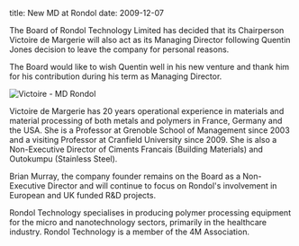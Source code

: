 title: New MD at Rondol
date: 2009-12-07 

<!--break-->
The Board of Rondol Technology Limited  has decided that its Chairperson Victoire de Margerie will also act as its Managing Director following Quentin Jones decision to leave the company for personal reasons.

The Board would like to wish Quentin well in his new venture and thank him for his contribution during his term as Managing Director.  

![Victoire - MD Rondol]("/images/VictoireCrop.jpg)  

Victoire de Margerie has 20 years operational experience in materials and material processing of both metals and polymers in France, Germany and the USA. She is a Professor at Grenoble School of Management since 2003 and a visiting Professor at Cranfield University since 2009. She is also  a Non-Executive Director of Ciments Francais (Building Materials) and Outokumpu (Stainless Steel).  

Brian Murray, the company founder remains on the Board as a Non- Executive Director and will continue to focus on Rondol's involvement in European and UK funded R&D projects.   

Rondol Technology specialises in producing polymer processing equipment for the micro and nanotechnology sectors, primarily in the healthcare industry. Rondol Technology is a member of the 4M Association.